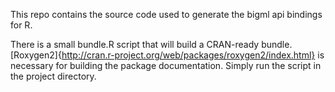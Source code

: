 This repo contains the source code used to generate the bigml api bindings 
for R.

There is a small bundle.R script that will build a CRAN-ready bundle.
[Roxygen2]{http://cran.r-project.org/web/packages/roxygen2/index.html} is 
necessary for building the package documentation.  Simply run the script in 
the project directory.

